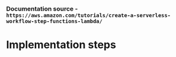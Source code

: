 ### Documentation source - `https://aws.amazon.com/tutorials/create-a-serverless-workflow-step-functions-lambda/`

# Implementation steps
